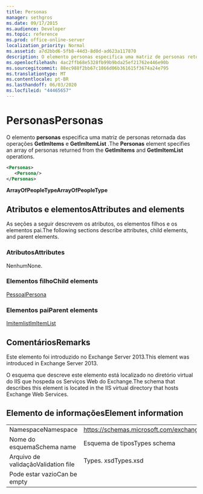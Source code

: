 ```yaml
---
title: Personas
manager: sethgros
ms.date: 09/17/2015
ms.audience: Developer
ms.topic: reference
ms.prod: office-online-server
localization_priority: Normal
ms.assetid: a7d2bbd6-5fb8-44d3-8d0d-ad623a117870
description: O elemento personas especifica uma matriz de personas retornada das operações GetImItems e GetImItemList.
ms.openlocfilehash: 4ac2ffb68e5328fb99b9bda25ef21762e446e90b
ms.sourcegitcommit: 88ec988f2bb67c1866d06b361615f3674a24e795
ms.translationtype: MT
ms.contentlocale: pt-BR
ms.lasthandoff: 06/03/2020
ms.locfileid: "44465657"
---
```

# <a name="personas"></a><span data-ttu-id="448fb-103">Personas</span><span class="sxs-lookup"><span data-stu-id="448fb-103">Personas</span></span>

<span data-ttu-id="448fb-104">O elemento **personas** especifica uma matriz de personas retornada das operações **GetImItems** e **GetImItemList** .</span><span class="sxs-lookup"><span data-stu-id="448fb-104">The **Personas** element specifies an array of personas returned from the **GetImItems** and **GetImItemList** operations.</span></span> 
  
```XML
<Personas>
   <Persona/>
</Personas>
```

 <span data-ttu-id="448fb-105">**ArrayOfPeopleType**</span><span class="sxs-lookup"><span data-stu-id="448fb-105">**ArrayOfPeopleType**</span></span>
## <a name="attributes-and-elements"></a><span data-ttu-id="448fb-106">Atributos e elementos</span><span class="sxs-lookup"><span data-stu-id="448fb-106">Attributes and elements</span></span>

<span data-ttu-id="448fb-107">As seções a seguir descrevem os atributos, os elementos filhos e os elementos pai.</span><span class="sxs-lookup"><span data-stu-id="448fb-107">The following sections describe attributes, child elements, and parent elements.</span></span>
  
### <a name="attributes"></a><span data-ttu-id="448fb-108">Atributos</span><span class="sxs-lookup"><span data-stu-id="448fb-108">Attributes</span></span>

<span data-ttu-id="448fb-109">Nenhum</span><span class="sxs-lookup"><span data-stu-id="448fb-109">None.</span></span>
  
### <a name="child-elements"></a><span data-ttu-id="448fb-110">Elementos filho</span><span class="sxs-lookup"><span data-stu-id="448fb-110">Child elements</span></span>

[<span data-ttu-id="448fb-111">Pessoal</span><span class="sxs-lookup"><span data-stu-id="448fb-111">Persona</span></span>](persona.md)
  
### <a name="parent-elements"></a><span data-ttu-id="448fb-112">Elementos pai</span><span class="sxs-lookup"><span data-stu-id="448fb-112">Parent elements</span></span>

[<span data-ttu-id="448fb-113">Imitemlist</span><span class="sxs-lookup"><span data-stu-id="448fb-113">ImItemList</span></span>](imitemlist.md)
  
## <a name="remarks"></a><span data-ttu-id="448fb-114">Comentários</span><span class="sxs-lookup"><span data-stu-id="448fb-114">Remarks</span></span>

<span data-ttu-id="448fb-115">Este elemento foi introduzido no Exchange Server 2013.</span><span class="sxs-lookup"><span data-stu-id="448fb-115">This element was introduced in Exchange Server 2013.</span></span>
  
<span data-ttu-id="448fb-116">O esquema que descreve este elemento está localizado no diretório virtual do IIS que hospeda os Serviços Web do Exchange.</span><span class="sxs-lookup"><span data-stu-id="448fb-116">The schema that describes this element is located in the IIS virtual directory that hosts Exchange Web Services.</span></span>
  
## <a name="element-information"></a><span data-ttu-id="448fb-117">Elemento de informações</span><span class="sxs-lookup"><span data-stu-id="448fb-117">Element information</span></span>

|||
|:-----|:-----|
|<span data-ttu-id="448fb-118">Namespace</span><span class="sxs-lookup"><span data-stu-id="448fb-118">Namespace</span></span>  <br/> |https://schemas.microsoft.com/exchange/services/2006/types  <br/> |
|<span data-ttu-id="448fb-119">Nome do esquema</span><span class="sxs-lookup"><span data-stu-id="448fb-119">Schema name</span></span>  <br/> |<span data-ttu-id="448fb-120">Esquema de tipos</span><span class="sxs-lookup"><span data-stu-id="448fb-120">Types schema</span></span>  <br/> |
|<span data-ttu-id="448fb-121">Arquivo de validação</span><span class="sxs-lookup"><span data-stu-id="448fb-121">Validation file</span></span>  <br/> |<span data-ttu-id="448fb-122">Types. xsd</span><span class="sxs-lookup"><span data-stu-id="448fb-122">Types.xsd</span></span>  <br/> |
|<span data-ttu-id="448fb-123">Pode estar vazio</span><span class="sxs-lookup"><span data-stu-id="448fb-123">Can be empty</span></span>  <br/> ||
   

